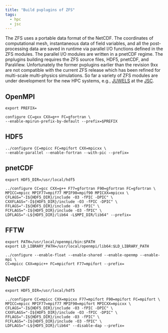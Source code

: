 ```yaml
---
title: "Build pvplugins of ZFS"
tags:
  - hpc
  - jsc
---
```


The ZFS uses a portable data format of the NetCDF. The coordinates of computational mesh,
instantaneous data of field variables, and all the post-processing data are saved in runtime via parallel
I/O functions defined in the ZFS modules. The parallel I/O modules are written in a pnetCDF regime.
The pnplugins building requires the ZFS source files, HDF5, pnetCDF, and ParaView.
Unfortunately the former pvplugins earlier than the revision 9xx are not compatible with the current
ZFS release which has been refined for multi-scale multi-physics simulations.
So far a variety of ZFS modules are under development for the new HPC systems,
e.g., [JUWELS][juwelslink] at the [JSC][jsc-link].


[jsc-link]: http://www.fz-juelich.de/ias/jsc/EN/Home/home_node.html "J&uuml;lich Supercomputing Centre"
[juwelslink]: https://www.fz-juelich.de/ias/jsc/EN/Expertise/Supercomputers/JUWELS/JUWELS_node.html "J&uuml;lich Wizard for European Leadership Science"

## OpenMPI

```shell
export PREFIX=

configure CC=gxx CXX=g++ FC=gfortran \
--enable-mpirun-prefix-by-default --prefix=$PREFIX
```
 
## HDF5

```shell
../configure CC=mpicc FC=mpifort CXX=mpicxx \
--enable-parallel --enable-fortran --with-pic --prefix=
```


## pnetCDF

```shell
export HDF5_DIR=/usr/local/hdf5

../configure CC=gcc CXX=g++ F77=gfortran F90=gfortran FC=gfortran \
MPICC=mpicc MPIF77=mpif77 MPIF90=mpif90 MPICXX=mpicxx \
CFLAGS="-I${HDF5_DIR}/include -O3 -fPIC -DPIC" \
CXXFLAGS="-I${HDF5_DIR}/include -O3 -fPIC -DPIC" \
FFLAGS="-I${HDF5_DIR}/include -O3 -fPIC" \
FCFLAGS="-I${HDF5_DIR}/include -O3 -fPIC" \
LDFLAGS="-L${HDF5_DIR}/lib64 -L$MPI_DIR/lib64" --prefix=
```

## FFTW

```shell
export PATH=/usr/local/openmpi/bin:$PATH
export LD_LIBRARY_PATH=/usr/local/openmpi/lib64:$LD_LIBRARY_PATH

../configure --enable-float --enable-shared --enable-openmp --enable-mpi \
CC=mpicc CXX=mpic++ FC=mpicfort F77=mpifort --prefix=
```

## NetCDF

```shell
export HDF5_DIR=/usr/local/hdf5

../configure CC=mpicc CXX=mpicxx F77=mpifort F90=mpifort FC=mpifort \
MPICC=mpicc MPIF77=mpif77 MPIF90=mpifort MPICXX=mpicxx \
CFLAGS="-I${HDF5_DIR}/include -O3 -fPIC -DPIC" \
CXXFLAGS="-I${HDF5_DIR}/include -O3 -fPIC -DPIC" \
FFLAGS="-I${HDF5_DIR}/include -O3 -fPIC" \
FCFLAGS="-I${HDF5_DIR}/include -O3 -fPIC" \
LDFLAGS="-L${HDF5_DIR}/lib64" --disable-dap --prefix=
```
